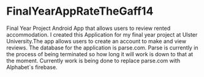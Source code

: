 # FinalYearAppRateTheGaff14
Final Year Project Android App that allows users to review rented accommodation. I created this Application for my final year project at
Ulster University.The app allows users to create an account to  make and view reviews. The database for the application is parse.com. Parse
is currently in the process of being terminated so how long it will work is down to that at the moment. Currently work is being done to replace 
parse.com with Alphabet`s firebase. 

